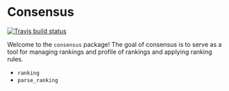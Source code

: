 # Consensus

<!-- badges: start -->
[![Travis build status](https://travis-ci.org/noeliarico/consensus.svg?branch=master)](https://travis-ci.org/noeliarico/consensus)
<!-- badges: end -->

Welcome to the `consensus` package! The goal of consensus is to serve as a tool for managing rankings and profile of rankings and applying ranking rules.

- `ranking`
- `parse_ranking`



